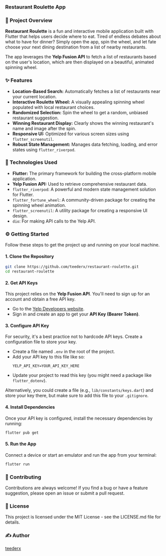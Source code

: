 ### Restaurant Roulette App

### 📌 Project Overview

**Restaurant Roulette** is a fun and interactive mobile application built with Flutter that helps users decide where to eat. Tired of endless debates about what to have for dinner? Simply open the app, spin the wheel, and let fate choose your next dining destination from a list of nearby restaurants.

The app leverages the **Yelp Fusion API** to fetch a list of restaurants based on the user's location, which are then displayed on a beautiful, animated spinning wheel.

### ✨ Features

  * **Location-Based Search:** Automatically fetches a list of restaurants near your current location.
  * **Interactive Roulette Wheel:** A visually appealing spinning wheel populated with local restaurant choices.
  * **Randomized Selection:** Spin the wheel to get a random, unbiased restaurant suggestion.
  * **Winning Restaurant Display:** Clearly shows the winning restaurant's name and image after the spin.
  * **Responsive UI:** Optimized for various screen sizes using `flutter_screenutil`.
  * **Robust State Management:** Manages data fetching, loading, and error states using `flutter_riverpod`.

### 🚀 Technologies Used

  * **Flutter:** The primary framework for building the cross-platform mobile application.
  * **Yelp Fusion API:** Used to retrieve comprehensive restaurant data.
  * `flutter_riverpod`: A powerful and modern state management solution for Flutter.
  * `flutter_fortune_wheel`: A community-driven package for creating the spinning wheel animation.
  * `flutter_screenutil`: A utility package for creating a responsive UI design.
  * `dio`: For making API calls to the Yelp API.

### ⚙️ Getting Started

Follow these steps to get the project up and running on your local machine.

#### 1\. Clone the Repository

```bash
git clone https://github.com/teederx/restaurant-roulette.git
cd restaurant-roulette
```

#### 2\. Get API Keys

This project relies on the **Yelp Fusion API**. You'll need to sign up for an account and obtain a free API key.

  * Go to the [Yelp Developers website](https://www.yelp.com/developers).
  * Sign in and create an app to get your **API Key (Bearer Token)**.

#### 3\. Configure API Key

For security, it's a best practice not to hardcode API keys. Create a configuration file to store your key.

  * Create a file named `.env` in the root of the project.
  * Add your API key to this file like so:
    ```
    YELP_API_KEY=YOUR_API_KEY_HERE
    ```
  * Update your project to read this key (you might need a package like `flutter_dotenv`).

Alternatively, you could create a file (e.g., `lib/constants/keys.dart`) and store your key there, but make sure to add this file to your `.gitignore`.

#### 4\. Install Dependencies

Once your API key is configured, install the necessary dependencies by running:

```bash
flutter pub get
```

#### 5\. Run the App

Connect a device or start an emulator and run the app from your terminal:

```bash
flutter run
```

### 🤝 Contributing

Contributions are always welcome\! If you find a bug or have a feature suggestion, please open an issue or submit a pull request.

### 📄 License
This project is licensed under the MIT License - see the LICENSE.md file for details.

### ✍️ Author

[teederx](https://www.google.com/search?q=https://github.com/teederx)
